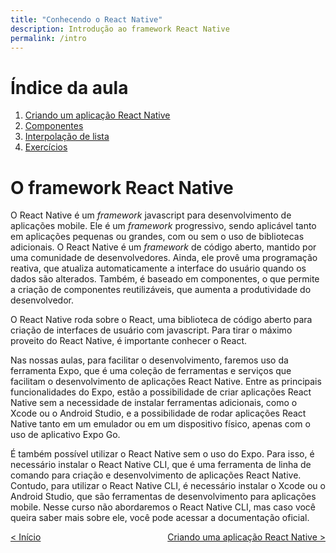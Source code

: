 ```yaml
---
title: "Conhecendo o React Native"
description: Introdução ao framework React Native
permalink: /intro
---
```

# Índice da aula
1. [Criando um aplicação React Native](intro/criar-aplicacao-react-native.html)  
2. [Componentes](intro/componentes.html)  
3. [Interpolação de lista](intro/interpolacao-lista.html)  
4. [Exercícios](intro/exercicios.html)  


# O framework React Native

O React Native é um *framework* javascript para desenvolvimento de aplicações mobile. Ele é um *framework* progressivo, sendo aplicável tanto em aplicações pequenas ou grandes, com ou sem o uso de bibliotecas adicionais. O React Native é um *framework* de código aberto, mantido por uma comunidade de desenvolvedores. Ainda, ele provê uma programação reativa, que atualiza automaticamente a interface do usuário quando os dados são alterados. Também, é baseado em componentes, o que permite a criação de componentes reutilizáveis, que aumenta a produtividade do desenvolvedor.

O React Native roda sobre o React, uma biblioteca de código aberto para criação de interfaces de usuário com javascript. Para tirar o máximo proveito do React Native, é importante conhecer o React. 

Nas nossas aulas, para facilitar o desenvolvimento, faremos uso da ferramenta Expo, que é uma coleção de ferramentas e serviços que facilitam o desenvolvimento de aplicações React Native. Entre as principais funcionalidades do Expo, estão a possibilidade de criar aplicações React Native sem a necessidade de instalar ferramentas adicionais, como o Xcode ou o Android Studio, e a possibilidade de rodar aplicações React Native tanto em um emulador ou em um dispositivo físico, apenas com o uso de aplicativo Expo Go.

É também possível utilizar o React Native sem o uso do Expo. Para isso, é necessário instalar o React Native CLI, que é uma ferramenta de linha de comando para criação e desenvolvimento de aplicações React Native. Contudo, para utilizar o React Native CLI, é necessário instalar o Xcode ou o Android Studio, que são ferramentas de desenvolvimento para aplicações mobile. Nesse curso não abordaremos o React Native CLI, mas caso você queira saber mais sobre ele, você pode acessar a documentação oficial.


<span style="display: flex; justify-content: space-between;"><span>[&lt; Início](./ "Início")</span> <span>[Criando uma aplicação React Native &gt;](intro/criar-aplicacao-react-native.html "Próximo")</span></span>
